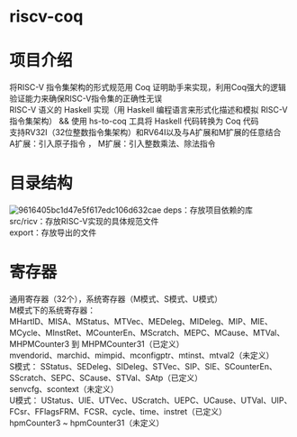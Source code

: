 # riscv-coq
# 项目介绍 
将RISC-V 指令集架构的形式规范用 Coq 证明助手来实现，利用Coq强大的逻辑验证能力来确保RISC-V指令集的正确性无误  
RISC-V 语义的 Haskell 实现（用 Haskell 编程语言来形式化描述和模拟 RISC-V 指令集架构） &&  使用 hs-to-coq 工具将 Haskell 代码转换为 Coq 代码  
支持RV32I（32位整数指令集架构）和RV64I以及与A扩展和M扩展的任意结合  
A扩展：引入原子指令 ， M扩展：引入整数乘法、除法指令  
# 目录结构
![9616405bc1d47e5f617edc106d632cae](https://github.com/user-attachments/assets/3ebc1651-c7e1-46d7-9411-65d4243d423e)
deps：存放项目依赖的库  
src/ricv：存放RISC-V实现的具体规范文件  
export：存放导出的文件  

# 寄存器
通用寄存器（32个），系统寄存器（M模式、S模式、U模式）  
M模式下的系统寄存器：  
MHartID、MISA、MStatus、MTVec、MEDeleg、MIDeleg、MIP、MIE、MCycle、MInstRet、MCounterEn、MScratch、MEPC、MCause、MTVal、MHPMCounter3 到 MHPMCounter31（已定义）  
mvendorid、marchid、mimpid、mconfigptr、mtinst、mtval2（未定义）  
S模式：
SStatus、SEDeleg、SIDeleg、STVec、SIP、SIE、SCounterEn、SScratch、SEPC、SCause、STVal、SAtp（已定义）  
senvcfg、scontext（未定义）  
U模式：
UStatus、UIE、UTVec、UScratch、UEPC、UCause、UTVal、UIP、FCsr、FFlagsFRM、FCSR、cycle、time、instret（已定义）  
hpmCounter3 ~ hpmCounter31（未定义）  
